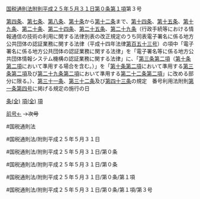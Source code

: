 [国税通則法附則平成２５年５月３１日第０条第１項](国税通則法＿＿＿＿附則平成２５年５月３１日第０条第１項)第３号

[第四条](国税通則法＿＿＿＿附則平成２５年５月３１日第４条第１項)、[第七条](国税通則法＿＿＿＿附則平成２５年５月３１日第７条第１項)、[第八条](国税通則法＿＿＿＿附則平成２５年５月３１日第８条第１項)、[第十条](国税通則法＿＿＿＿附則平成２５年５月３１日第１０条第１項)から[第十二条](国税通則法＿＿＿＿附則平成２５年５月３１日第１２条第１項)まで、[第十四条](国税通則法＿＿＿＿附則平成２５年５月３１日第１４条第１項)、[第十五条](国税通則法＿＿＿＿附則平成２５年５月３１日第１５条第１項)、[第十九条](国税通則法＿＿＿＿附則平成２５年５月３１日第１９条第１項)、[第二十条](国税通則法＿＿＿＿附則平成２５年５月３１日第２０条第１項)、[第二十四条](国税通則法＿＿＿＿附則平成２５年５月３１日第２４条第１項)、[第二十五条](国税通則法＿＿＿＿附則平成２５年５月３１日第２５条第１項)、[第二十九条](国税通則法＿＿＿＿附則平成２５年５月３１日第２９条第１項)（行政手続等における情報通信の技術の利用に関する法律別表の改正規定のうち同表電子署名に係る地方公共団体の認証業務に関する法律（平成十四年法律[第百五十三号](国税通則法＿＿＿＿附則平成２５年５月３１日第０条第１項第１５３号)）の項中「電子署名に係る地方公共団体の認証業務に関する法律」を「電子署名等に係る地方公共団体情報システム機構の認証業務に関する法律」に、「[第三条第二項](国税通則法＿＿＿＿附則平成２５年５月３１日第３条第２項)（[第十条第二項](国税通則法＿＿＿＿附則平成２５年５月３１日第１０条第２項)において準用する場合を含む。）」を「[第十条第二項](国税通則法＿＿＿＿附則平成２５年５月３１日第１０条第２項)において準用する[第三条第二項](国税通則法＿＿＿＿附則平成２５年５月３１日第３条第２項)及び[第二十九条第二項](国税通則法＿＿＿＿附則平成２５年５月３１日第２９条第２項)において準用する[第二十二条第二項](国税通則法＿＿＿＿附則平成２５年５月３１日第２２条第２項)」に改める部分に限る。）、[第三十一条](国税通則法＿＿＿＿附則平成２５年５月３１日第３１条第１項)、[第三十二条](国税通則法＿＿＿＿附則平成２５年５月３１日第３２条第１項)及び[第四十三条](国税通則法＿＿＿＿附則平成２５年５月３１日第４３条第１項)の規定　番号利用法附則[第一条](国税通則法＿＿＿＿附則平成２５年５月３１日第１条第１項)[第四号](国税通則法＿＿＿＿附則平成２５年５月３１日第０条第１項第４号)に掲げる規定の施行の日

[条(全)](国税通則法＿＿＿＿附則平成２５年５月３１日第０条_.md)    [項(全)](国税通則法＿＿＿＿附則平成２５年５月３１日第０条第１項_.md)    [項](国税通則法＿＿＿＿附則平成２５年５月３１日第０条第１項.md)

[前号←](国税通則法＿＿＿＿附則平成２５年５月３１日第０条第１項第２号.md)  ~~→次号~~

#国税通則法

#国税通則法/附則平成２５年５月３１日

#国税通則法/附則平成２５年５月３１日/第０条

#国税通則法/附則平成２５年５月３１日/第０条

#国税通則法/附則平成２５年５月３１日/第０条/第１項

#国税通則法/附則平成２５年５月３１日/第０条/第１項/第３号

